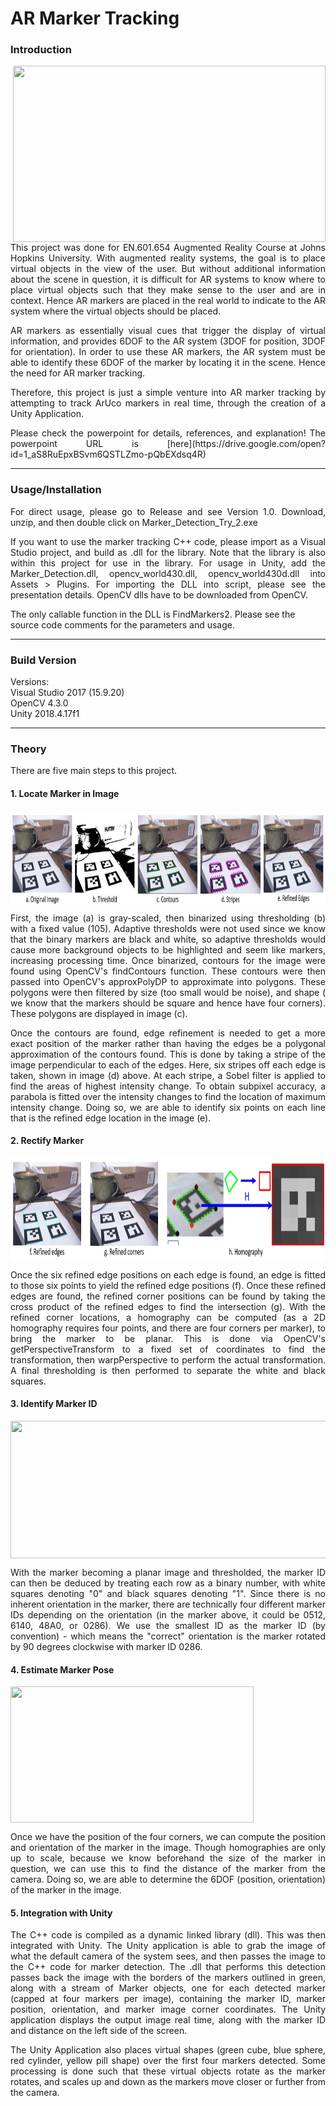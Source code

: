 # AR Marker Tracking

### Introduction

<img align="right" src=data/AR_Marker_Tracking_Final_Video.gif width="500" height="282"/>

<p align="justify">
This project was done for EN.601.654 Augmented Reality Course at Johns Hopkins University.
With augmented reality systems, the goal is to place virtual objects in the view of the user.
But without additional information about the scene in question, it is difficult for AR systems
to know where to place virtual objects such that they make sense to the user and are in context.
Hence AR markers are placed in the real world to indicate to the AR system where the virtual 
objects should be placed.
</p>

<p align="justify">
AR markers as essentially visual cues that trigger the display of virtual information, and provides
6DOF to the AR system (3DOF for position, 3DOF for orientation). In order to use these AR markers,
the AR system must be able to identify these 6DOF of the marker by locating it in the scene. Hence
the need for AR marker tracking.
</p>

<p align="justify">
Therefore, this project is just a simple venture into AR marker tracking by attempting to track
ArUco markers in real time, through the creation of a Unity Application.
</p>

<p align="justify">
Please check the powerpoint for details, references, and explanation!
The powerpoint URL is [here](https://drive.google.com/open?id=1_aS8RuEpxBSvm6QSTLZmo-pQbEXdsq4R)
</p>

____

### Usage/Installation 
<p align="justify">
For direct usage, please go to Release and see Version 1.0. Download, unzip, and
then double click on Marker_Detection_Try_2.exe
</p>

<p align="justify">
If you want to use the marker tracking C++ code, please import as a Visual 
Studio project, and build as .dll for the library. Note that the library 
is also within this project for use in the library. For usage in Unity, 
add the Marker_Detection.dll, opencv_world430.dll, opencv_world430d.dll into 
Assets > Plugins. For importing the DLL into script, please see the presentation 
details. OpenCV dlls have to be downloaded from OpenCV.

The only callable function in the DLL is FindMarkers2. Please see the source
code comments for the parameters and usage.
</p>


____

### Build Version
Versions: <br/>
Visual Studio 2017 (15.9.20)<br/>
OpenCV 4.3.0<br/>
Unity 2018.4.17f1


____

### Theory
There are five main steps to this project.

#### 1. Locate Marker in Image
<img align="center" src=data/Theory_Step_1_Process.jpg width="895" height="149"/>

<p align="justify">
First, the image (a) is gray-scaled, then binarized using thresholding (b) with a fixed value (105).
Adaptive thresholds were not used since we know that the binary markers are black and white, so
adaptive thresholds would cause more background objects to be highlighted and seem like markers,
increasing processing time. Once binarized, contours for the image were found using OpenCV's
findContours function. These contours were then passed into OpenCV's approxPolyDP to approximate
into polygons. These polygons were then filtered by size (too small would be noise), and shape (
we know that the markers should be square and hence have four corners). These polygons are
displayed in image (c). 
</p>

<p align="justify">
Once the contours are found, edge refinement is needed to get a more exact position of the marker
rather than having the edges be a polygonal approximation of the contours found. This is done
by taking a stripe of the image perpendicular to each of the edges. Here, six stripes off each
edge is taken, shown in image (d) above. At each stripe, a Sobel filter is applied to find
the areas of highest intensity change. To obtain subpixel accuracy, a parabola is fitted over
the intensity changes to find the location of maximum intensity change. Doing so, we are able to
identify six points on each line that is the refined edge location in the image (e).
</p>

#### 2. Rectify Marker
<img align="center" src=data/Theory_Step_2_Process.jpg width="900" height="165"/>

<p align="justify">
Once the six refined edge positions on each edge is found, an edge is fitted to those six points
to yield the refined edge positions (f). Once these refined edges are found, the refined corner
positions can be found by taking the cross product of the refined edges to find the intersection
(g). With the refined corner locations, a homography can be computed (as a 2D homography requires
four points, and there are four corners per marker), to bring the marker to be planar.
This is done via OpenCV's getPerspectiveTransform to a fixed set of coordinates to find the
transformation, then warpPerspective to perform the actual transformation. A final thresholding
is then performed to separate the white and black squares.
</p>

#### 3. Identify Marker ID
<img align="center" src=data/Theory_Step_3_Process.jpg width="518" height="220"/>

<p align="justify">
With the marker becoming a planar image and thresholded, the marker ID can then be deduced by
treating each row as a binary number, with white squares denoting "0" and black squares denoting 
"1". Since there is no inherent orientation in the marker, there are technically four different
marker IDs depending on the orientation (in the marker above, it could be 0512, 6140, 48A0, or
0286). We use the smallest ID as the marker ID (by convention) - which means the "correct"
orientation is the marker rotated by 90 degrees clockwise with marker ID 0286.
</p>

#### 4. Estimate Marker Pose
<img align="center" src=data/Theory_Step_4_Process.jpg width="389" height="218"/>

<p align="justify">
Once we have the position of the four corners, we can compute the position and orientation
of the marker in the image. Though homographies are only up to scale, because we know 
beforehand the size of the marker in question, we can use this to find the distance of the
marker from the camera. Doing so, we are able to determine the 6DOF (position, orientation)
of the marker in the image.
</p>

#### 5. Integration with Unity

<p align="justify">
The C++ code is compiled as a dynamic linked library (dll). This was then integrated with 
Unity. The Unity application is able to grab the image of what the default camera of the 
system sees, and then passes the image to the C++ code for marker detection. The .dll that
performs this detection passes back the image with the borders of the markers outlined in 
green, along with a stream of Marker objects, one for each detected marker (capped at four
markers per image), containing the marker ID, marker position, orientation, and marker
image corner coordinates. The Unity application displays the output image real time, along
with the marker ID and distance on the left side of the screen. 
</p>

<p align="justify">
The Unity Application also places virtual shapes (green cube, blue sphere, red cylinder,
yellow pill shape) over the first four markers detected. Some processing is done such that 
these virtual objects rotate as the marker rotates, and scales up and down as the markers
move closer or further from the camera.
</p>